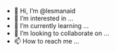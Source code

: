 - 👋 Hi, I’m @lesmanaid
- 👀 I’m interested in ...
- 🌱 I’m currently learning ...
- 💞️ I’m looking to collaborate on ...
- 📫 How to reach me ...

<!---
lesmanaid/lesmanaid is a ✨ special ✨ repository because its `README.md` (this file) appears on your GitHub profile.
You can click the Preview link to take a look at your changes.
--->
